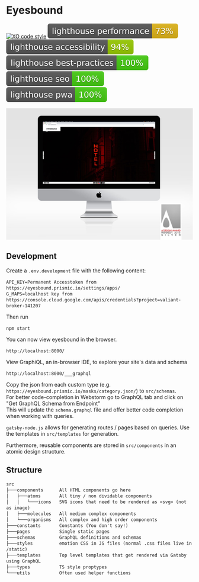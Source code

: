 # Eyesbound
[![XO code style](https://img.shields.io/badge/code_style-XO-5ed9c7.svg)](https://github.com/xojs/xo)
[![Lighthouse Performance 73%](docs/lighthouse/lighthouse_performance.svg)](https://web.dev/performance-scoring/)
[![Lighthouse Accessibility 94%](docs/lighthouse/lighthouse_accessibility.svg)](https://developers.google.com/web/fundamentals/accessibility)
![Lighthouse Best Practices 100%](docs/lighthouse/lighthouse_best-practices.svg)
[![Lighthouse SEO 100%](docs/lighthouse/lighthouse_seo.svg)](https://developers.google.com/search/docs/advanced/guidelines/webmaster-guidelines)
[![Lighthouse Progressive Web App 100%](docs/lighthouse/lighthouse_pwa.svg)](https://web.dev/pwa-checklist/)

![Image of Eyesbound Website with A Design Award](docs/Eyesbound_Award.jpg)
## Development

Create a `.env.development` file with the following content:

```dotenv
API_KEY=Permanent Accesstoken from https://eyesbound.prismic.io/settings/apps/
G_MAPS=localhost key from https://console.cloud.google.com/apis/credentials?project=valiant-broker-141207
```

Then run

```shell script
npm start
```

You can now view eyesbound in the browser.

```
http://localhost:8000/
```

View GraphiQL, an in-browser IDE, to explore your site's data and schema

```⠀
http://localhost:8000/___graphql
```

Copy the json from each custom type (e.g. `https://eyesbound.prismic.io/masks/category.json/`) to `src/schemas`.<br>
For better code-completion in Webstorm go to GraphQL tab and click on "Get GraphQL Schema from Endpoint"<br>
This will update the `schema.graphql` file and offer better code completion when working with queries.<br>

`gatsby-node.js` allows for generating routes / pages based on queries. Use the templates in `src/templates` for generation.

Furthermore, reusable components are stored in `src/components` in an atomic design structure.

## Structure
```
src
├───components      All HTML components go here
│   ├───atoms       All tiny / non dividable components
│   │   └───icons   SVG icons that need to be rendered as <svg> (not as image)
│   ├───molecules   All medium complex components
│   └───organisms   All complex and high order components
├───constants       Constants (You don't say!)
├───pages           Single static pages
├───schemas         GraphQL definitions and schemas
├───styles          emotion CSS in JS files (normal .css files live in /static)
├───templates       Top level templates that get rendered via Gatsby using GraphQL
├───types           TS style proptypes
└───utils           Often used helper functions
```
